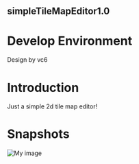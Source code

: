## simpleTileMapEditor1.0 ##

# Develop Environment #
Design by vc6

# Introduction #
Just a simple 2d tile map editor!

# Snapshots #
![My image](https://raw.github.com/evoup/simpleTileMapEditor1.0/master/snapshot/snapshot01.png)



